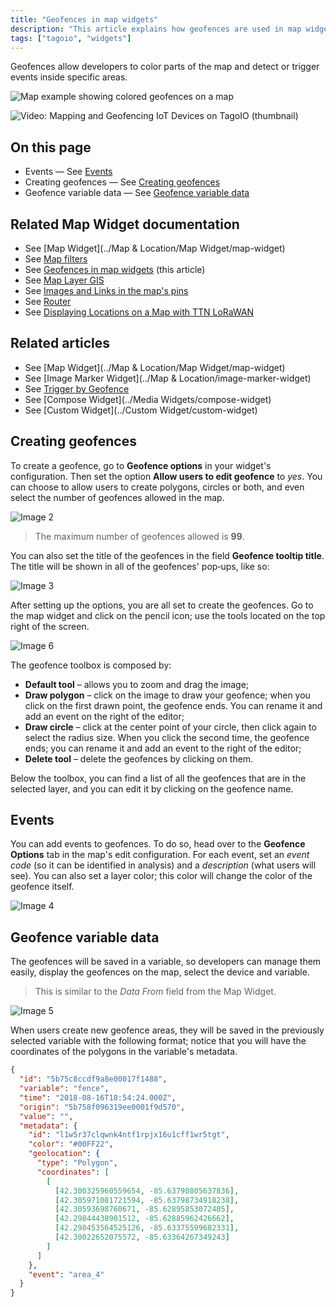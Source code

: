 ```yaml
---
title: "Geofences in map widgets"
description: "This article explains how geofences are used in map widgets to color map areas and trigger events in specific regions, and points to related documentation for creating geofences and handling geofence variable data."
tags: ["tagoio", "widgets"]
---
```

Geofences allow developers to color parts of the map and detect or trigger events inside specific areas.

![Map example showing colored geofences on a map](/docs_imagem/tagoio/geofences-in-map-widgets-2.png)

![Video: Mapping and Geofencing IoT Devices on TagoIO (thumbnail)](/docs_imagem/tagoio/geofences-in-map-widgets-2.png)

## On this page
- Events — See [Events](../actions/actions)
- Creating geofences — See [Creating geofences](../../data-management/geofence-management) 
- Geofence variable data — See [Geofence variable data](../../data-management/geofence-management)

## Related Map Widget documentation
- See [Map Widget](../Map & Location/Map Widget/map-widget)
- See [Map filters](../map-filters)
- See [Geofences in map widgets](#) (this article)
- See [Map Layer GIS](../map-layer-gis)
- See [Images and Links in the map's pins](../images-and-links-in-the-maps-pins)
- See [Router](../router)
- See [Displaying Locations on a Map with TTN LoRaWAN](../tutorials/displaying-locations-on-a-map-with-ttn-lorawan)

## Related articles
- See [Map Widget](../Map & Location/Map Widget/map-widget)
- See [Image Marker Widget](../Map & Location/image-marker-widget)
- See [Trigger by Geofence](/tagoio/trigger-by-geofence)
- See [Compose Widget](../Media Widgets/compose-widget)
- See [Custom Widget](../Custom Widget/custom-widget)

## Creating geofences

To create a geofence, go to **Geofence options** in your widget's configuration. Then set the option **Allow users to edit geofence** to *yes*. You can choose to allow users to create polygons, circles or both, and even select the number of geofences allowed in the map.

![Image 2](/docs_imagem/tagoio/Captura-20de-20tela-20de-202021-07-12-2009-13-40-324.png)

> The maximum number of geofences allowed is **99**.

You can also set the title of the geofences in the field **Geofence tooltip title**. The title will be shown in all of the geofences' pop‑ups, like so:

![Image 3](/docs_imagem/tagoio/Captura-20de-20tela-20de-202021-07-12-2009-16-22-Tg8.png)

After setting up the options, you are all set to create the geofences. Go to the map widget and click on the pencil icon; use the tools located on the top right of the screen.

![Image 6](/docs_imagem/tagoio/desenhando2-SO8.gif)

The geofence toolbox is composed by:

- **Default tool** – allows you to zoom and drag the image;
- **Draw polygon** – click on the image to draw your geofence; when you click on the first drawn point, the geofence ends. You can rename it and add an event on the right of the editor;
- **Draw circle** – click at the center point of your circle, then click again to select the radius size. When you click the second time, the geofence ends; you can rename it and add an event to the right of the editor;
- **Delete tool** – delete the geofences by clicking on them.

Below the toolbox, you can find a list of all the geofences that are in the selected layer, and you can edit it by clicking on the geofence name.

## Events

You can add events to geofences. To do so, head over to the **Geofence Options** tab in the map's edit configuration. For each event, set an *event code* (so it can be identified in analysis) and a *description* (what users will see). You can also set a layer color; this color will change the color of the geofence itself.

![Image 4](/docs_imagem/tagoio/Screen-20Shot-202018-08-16-20at-2015.41.33-DN4.png)

## Geofence variable data

The geofences will be saved in a variable, so developers can manage them easily, display the geofences on the map, select the device and variable.

> This is similar to the *Data From* field from the Map Widget.

![Image 5](/docs_imagem/tagoio/Captura-20de-20tela-20de-202021-07-12-2009-18-20-u98.png)

When users create new geofence areas, they will be saved in the previously selected variable with the following format; notice that you will have the coordinates of the polygons in the variable's metadata.

```json
{
  "id": "5b75c8ccdf9a8e00017f1488",
  "variable": "fence",
  "time": "2018-08-16T18:54:24.000Z",
  "origin": "5b758f096319ee0001f9d570",
  "value": "",
  "metadata": {
    "id": "l1w5r37clqwnk4ntf1rpjx16u1cff1wr5tgt",
    "color": "#00FF22",
    "geolocation": {
      "type": "Polygon",
      "coordinates": [
        [
          [42.300325960559654, -85.63790805637836],
          [42.305971081721594, -85.63798734918238],
          [42.30593698760671, -85.62895853072405],
          [42.29844438901512, -85.62885962426662],
          [42.298453564525126, -85.63375599682331],
          [42.30022652075572, -85.63364267349243]
        ]
      ]
    },
    "event": "area_4"
  }
}
```